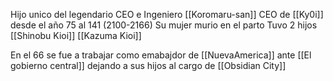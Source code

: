 Hijo unico del legendario CEO e Ingeniero [[Koromaru-san]] 
CEO de  [[Ky0i]]  desde el año 75 al 141 (2100-2166)
Su mujer murio en el parto
Tuvo 2 hijos 
[[Shinobu Kioi]]
[[Kazuma Kioi]]

En el 66 se fue a trabajar como emabajdor de [[NuevaAmerica]] ante [[El gobierno central]] dejando a sus hijos al cargo de [[Obsidian City]]



